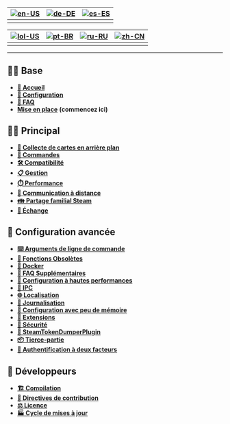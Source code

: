 | [![en-US](https://raw.githubusercontent.com/hjnilsson/country-flags/master/png100px/us.png)](https://github.com/JustArchiNET/ArchiSteamFarm/wiki/Home) | [![de-DE](https://raw.githubusercontent.com/hjnilsson/country-flags/master/png100px/de.png)](https://github.com/JustArchiNET/ArchiSteamFarm/wiki/Home-de-DE) | [![es-ES](https://raw.githubusercontent.com/hjnilsson/country-flags/master/png100px/es.png)](https://github.com/JustArchiNET/ArchiSteamFarm/wiki/Home-es-ES) |
| ------------------------------------------------------------------------------------------------------------------------------------------------------ | ------------------------------------------------------------------------------------------------------------------------------------------------------------ | ------------------------------------------------------------------------------------------------------------------------------------------------------------ |
|                                                                                                                                                        |                                                                                                                                                              |                                                                                                                                                              |

| [![lol-US](https://raw.githubusercontent.com/JustArchiNET/ArchiSteamFarm/main/resources/lol-US.png)](https://github.com/JustArchiNET/ArchiSteamFarm/wiki/Home-lol-US) | [![pt-BR](https://raw.githubusercontent.com/hjnilsson/country-flags/master/png100px/br.png)](https://github.com/JustArchiNET/ArchiSteamFarm/wiki/Home-pt-BR) | [![ru-RU](https://raw.githubusercontent.com/hjnilsson/country-flags/master/png100px/ru.png)](https://github.com/JustArchiNET/ArchiSteamFarm/wiki/Home-ru-RU) | [![zh-CN](https://raw.githubusercontent.com/hjnilsson/country-flags/master/png100px/cn.png)](https://github.com/JustArchiNET/ArchiSteamFarm/wiki/Home-zh-CN) |
| --------------------------------------------------------------------------------------------------------------------------------------------------------------------- | ------------------------------------------------------------------------------------------------------------------------------------------------------------ | ------------------------------------------------------------------------------------------------------------------------------------------------------------ | ------------------------------------------------------------------------------------------------------------------------------------------------------------ |
|                                                                                                                                                                       |                                                                                                                                                              |                                                                                                                                                              |                                                                                                                                                              |

***

## 👨‍🏫 Base

* **[🏡 Accueil](https://github.com/JustArchiNET/ArchiSteamFarm/wiki/Home)**
* **[🔧 Configuration](https://github.com/JustArchiNET/ArchiSteamFarm/wiki/Configuration)**
* **[💬 FAQ](https://github.com/JustArchiNET/ArchiSteamFarm/wiki/FAQ)**
* **[Mise en place](https://github.com/JustArchiNET/ArchiSteamFarm/wiki/Setting-up)** **(commencez ici)**


## 👨‍🎓 Principal

* **[👥 Collecte de cartes en arrière plan](https://github.com/JustArchiNET/ArchiSteamFarm/wiki/Background-games-redeemer)**
* **[📢 Commandes](https://github.com/JustArchiNET/ArchiSteamFarm/wiki/Commands)**
* **[🛠️ Compatibilité](https://github.com/JustArchiNET/ArchiSteamFarm/wiki/Compatibility)**
* **[📋 Gestion](https://github.com/JustArchiNET/ArchiSteamFarm/wiki/Management)**
* **[⏱️ Performance](https://github.com/JustArchiNET/ArchiSteamFarm/wiki/Performance)**
* **[📡 Communication à distance](https://github.com/JustArchiNET/ArchiSteamFarm/wiki/Remote-communication)**
* **[👪 Partage familial Steam](https://github.com/JustArchiNET/ArchiSteamFarm/wiki/Steam-Family-Sharing)**
* **[🔄 Échange](https://github.com/JustArchiNET/ArchiSteamFarm/wiki/Trading)**


## 🧙 Configuration avancée

* **[⌨️ Arguments de ligne de commande](https://github.com/JustArchiNET/ArchiSteamFarm/wiki/Command-line-arguments)**
* **[🚧 Fonctions Obsolètes](https://github.com/JustArchiNET/ArchiSteamFarm/wiki/Deprecation)**
* **[🐳 Docker](https://github.com/JustArchiNET/ArchiSteamFarm/wiki/Docker)**
* **[🤔 FAQ Supplémentaires](https://github.com/JustArchiNET/ArchiSteamFarm/wiki/Extended-FAQ)**
* **[🚀 Configuration à hautes performances](https://github.com/JustArchiNET/ArchiSteamFarm/wiki/High-performance-setup)**
* **[🔗 IPC](https://github.com/JustArchiNET/ArchiSteamFarm/wiki/IPC)**
* **[🌐 Localisation](https://github.com/JustArchiNET/ArchiSteamFarm/wiki/Localization)**
* **[📝 Journalisation](https://github.com/JustArchiNET/ArchiSteamFarm/wiki/Logging)**
* **[💾 Configuration avec peu de mémoire](https://github.com/JustArchiNET/ArchiSteamFarm/wiki/Low-memory-setup)**
* **[🔌 Extensions](https://github.com/JustArchiNET/ArchiSteamFarm/wiki/Plugins)**
* **[🔐 Sécurité](https://github.com/JustArchiNET/ArchiSteamFarm/wiki/Security)**
* **[🧩 SteamTokenDumperPlugin](https://github.com/JustArchiNET/ArchiSteamFarm/wiki/SteamTokenDumperPlugin)**
* **[📦 Tierce-partie](https://github.com/JustArchiNET/ArchiSteamFarm/wiki/Third-party)**
* **[📵 Authentification à deux facteurs](https://github.com/JustArchiNET/ArchiSteamFarm/wiki/Two-factor-authentication)**


## 👷 Développeurs

* **[🏗️ Compilation](https://github.com/JustArchiNET/ArchiSteamFarm/wiki/Compilation)**
* **[🤝 Directives de contribution](https://github.com/JustArchiNET/ArchiSteamFarm/blob/main/.github/CONTRIBUTING.md)**
* **[⚖️ Licence](https://github.com/JustArchiNET/ArchiSteamFarm/wiki/License)**
* **[🏭 Cycle de mises à jour](https://github.com/JustArchiNET/ArchiSteamFarm/wiki/Release-cycle)**
